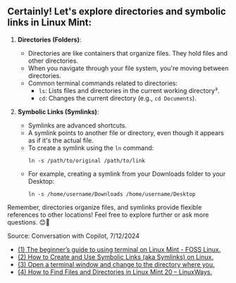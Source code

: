 ## Certainly! Let's explore directories and symbolic links in **Linux Mint**:

1. **Directories (Folders)**:
   - Directories are like containers that organize files. They hold files and other directories.
   - When you navigate through your file system, you're moving between directories.
   - Common terminal commands related to directories:
     - `ls`: Lists files and directories in the current working directory³.
     - `cd`: Changes the current directory (e.g., `cd Documents`).

2. **Symbolic Links (Symlinks)**:
   - Symlinks are advanced shortcuts.
   - A symlink points to another file or directory, even though it appears as if it's the actual file.
   - To create a symlink using the `ln` command:
     ```
     ln -s /path/to/original /path/to/link
     ```
   - For example, creating a symlink from your Downloads folder to your Desktop:
     ```
     ln -s /home/username/Downloads /home/username/Desktop
     ```

Remember, directories organize files, and symlinks provide flexible references to other locations! Feel free to explore further or ask more questions. 😊🚀

Source: Conversation with Copilot, 7/12/2024
- [(1) The beginner’s guide to using terminal on Linux Mint - FOSS Linux.](https://www.fosslinux.com/103546/the-beginners-guide-to-using-terminal-on-linux-mint.htm.)
- [(2) How to Create and Use Symbolic Links (aka Symlinks) on Linux.](https://www.howtogeek.com/287014/how-to-create-and-use-symbolic-links-aka-symlinks-on-linux/.)
- [(3) Open a terminal window and change to the directory where you.](https://forums.linuxmint.com/viewtopic.php?t=97386.)
- [(4) How to Find Files and Directories in Linux Mint 20 – LinuxWays.](https://linuxways.net/mint/how-to-find-files-and-directories-in-linux-mint-20/.)